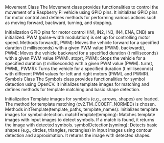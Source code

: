 Movement Class
The Movement class provides functionalities to control the movement of a Raspberry Pi vehicle using GPIO pins. It initializes GPIO pins for motor control and defines methods for performing various actions such as moving forward, backward, turning, and stopping.

Initialization
GPIO pins for motor control (IN1, IN2, IN3, IN4, ENA, ENB) are initialized.
PWM (pulse-width modulation) is set up for controlling motor speed.
Methods
forward(t, PWM): Moves the vehicle forward for a specified duration (t milliseconds) with a given PWM value (PWM).
backward(t, PWM): Moves the vehicle backward for a specified duration (t milliseconds) with a given PWM value (PWM).
stop(t, PWM): Stops the vehicle for a specified duration (t milliseconds) with a given PWM value (PWM).
turn(t, PWML, PWMR): Turns the vehicle for a specified duration (t milliseconds) with different PWM values for left and right motors (PWML and PWMR).
Symbols Class
The Symbols class provides functionalities for symbol detection using OpenCV. It initializes template images for matching and defines methods for template matching and basic shape detection.

Initialization
Template images for symbols (e.g., arrows, shapes) are loaded.
The method for template matching (cv2.TM_CCOEFF_NORMED) is chosen.
Methods
initTemplate(template_paths, template_names): Initializes template images for symbol detection.
matchTemplate(tempimg): Matches template images with input images to detect symbols. If a match is found, it returns the image with detected symbols.
symbolDetection(symimg): Detects basic shapes (e.g., circles, triangles, rectangles) in input images using contour detection and approximation. It returns the image with detected shapes.
